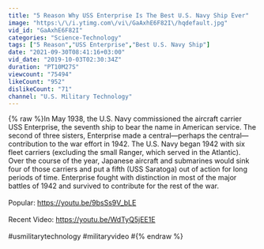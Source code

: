 ```yaml
---
title: "5 Reason Why USS Enterprise Is The Best U.S. Navy Ship Ever"
image: "https:\/\/i.ytimg.com\/vi\/GaAxhE6F82I\/hqdefault.jpg"
vid_id: "GaAxhE6F82I"
categories: "Science-Technology"
tags: ["5 Reason","USS Enterprise","Best U.S. Navy Ship"]
date: "2021-09-30T08:41:16+03:00"
vid_date: "2019-10-03T02:30:34Z"
duration: "PT10M27S"
viewcount: "75494"
likeCount: "952"
dislikeCount: "71"
channel: "U.S. Military Technology"
---
```

{% raw %}In May 1938, the U.S. Navy commissioned the aircraft carrier USS Enterprise, the seventh ship to bear the name in American service. The second of three sisters, Enterprise made a central—perhaps the central—contribution to the war effort in 1942. The U.S. Navy began 1942 with six fleet carriers (excluding the small Ranger, which served in the Atlantic). Over the course of the year, Japanese aircraft and submarines would sink four of those carriers and put a fifth (USS Saratoga) out of action for long periods of time. Enterprise fought with distinction in most of the major battles of 1942 and survived to contribute for the rest of the war.<br /><br />Popular: <a rel="nofollow" target="blank" href="https://youtu.be/9bsSs9V_bLE">https://youtu.be/9bsSs9V_bLE</a><br /><br />Recent Video: <a rel="nofollow" target="blank" href="https://youtu.be/WdTyQ5jEE1E">https://youtu.be/WdTyQ5jEE1E</a><br /><br />#usmilitarytechnology #militaryvideo #{% endraw %}
